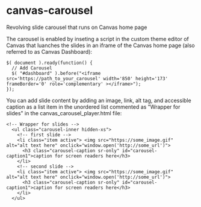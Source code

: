 # canvas-carousel
Revolving slide carousel that runs on Canvas home page

The carousel is enabled by inseting a script in the custom theme editor of Canvas that luanches the slides in an iframe of the Canvas home page (also referred to as Canvas Dashboard):
```
$( document ).ready(function() {
  // Add Carousel
  $( "#dashboard" ).before("<iframe src='https://path_to_your_carousel' width='850' height='173' frameBorder='0' role='complementary' ></iframe>");
});
```

You can add slide content by adding an image, link, alt tag, and accessible caption as a list item in the unordered list commented as "Wrapper for slides" in the canvas_carousel_player.html file:
```
<!-- Wrapper for slides -->
  <ul class="carousel-inner hidden-xs">
    <!-- first slide -->
    <li class="item active"> <img src="https://some_image.gif" alt="alt text here" onclick="window.open('http://some_url')">
      <h3 class="carousel-caption sr-only" id="carousel-caption1">caption for screen readers here</h3>
    </li>
    <!-- second slide -->
    <li class="item active"> <img src="https://some_image.gif" alt="alt text here" onclick="window.open('http://some_url')">
      <h3 class="carousel-caption sr-only" id="carousel-caption1">caption for screen readers here</h3>
    </li>
  </ul>
```
